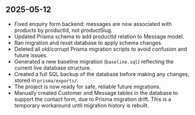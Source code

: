 ## 2025-05-12
- Fixed enquiry form backend: messages are now associated with products by productId, not productSlug.
- Updated Prisma schema to add productId relation to Message model.
- Ran migration and reset database to apply schema changes.
- Deleted all old/corrupt Prisma migration scripts to avoid confusion and future issues.
- Generated a new baseline migration (`baseline.sql`) reflecting the current live database structure.
- Created a full SQL backup of the database before making any changes, stored in `prisma/exports/`.
- The project is now ready for safe, reliable future migrations.
- Manually created Customer and Message tables in the database to support the contact form, due to Prisma migration drift. This is a temporary workaround until migration history is rebuilt. 